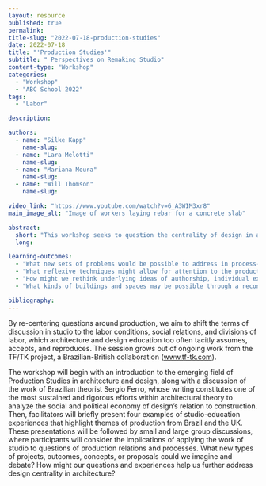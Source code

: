 ```yaml
---
layout: resource
published: true
permalink:
title-slug: "2022-07-18-production-studies"
date: 2022-07-18
title: "'Production Studies'"
subtitle: " Perspectives on Remaking Studio"
content-type: "Workshop"
categories:
  - "Workshop"
  - "ABC School 2022"
tags:
  - "Labor"

description:

authors:
  - name: "Silke Kapp"
    name-slug:
  - name: "​Lara Melotti"
    name-slug:
  - name: "Mariana Moura"
    name-slug:
  - name: "Will Thomson"
    name-slug:

video_link: "https://www.youtube.com/watch?v=6_A3WIM3xr8"
main_image_alt: "Image of workers laying rebar for a concrete slab"

abstract:
  short: "This workshop seeks to question the centrality of design in architecture and studio education. Studio typically focuses students’ energy and critical attention towards outputs of the designed object, evaluated in an imagined state of completion—while ignoring the questions of how it would be produced, by whom, and under what conditions. Regardless of whether a design project focuses on achieving formal or functional attributes, it remains in the realm of reception/consumption. Can we instead imagine an architecture studio from the construction site?"
  long:

learning-outcomes:
  - "What new sets of problems would be possible to address in process-centered studios?"
  - "What reflexive techniques might allow for attention to the production processes to inform design and studio practices?"
  - "How might we rethink underlying ideas of authorship, individual expression, and evaluation?"
  - "What kinds of buildings and spaces may be possible through a reconceived approach to design?"

bibliography:
---
```


By re-centering questions around production, we aim to shift the terms of discussion in studio to the labor conditions, social relations, and divisions of labor, which architecture and design education too often tacitly assumes, accepts, and reproduces. ​The session grows out of ongoing work from the TF/TK project, a Brazilian-British collaboration (www.tf-tk.com).

​The workshop will begin with an introduction to the emerging field of Production Studies in architecture and design, along with a discussion of the work of Brazilian theorist Sergio Ferro, whose writing constitutes one of the most sustained and rigorous efforts within architectural theory to analyze the social and political economy of design’s relation to construction. Then, facilitators will briefly present four examples of studio-education experiences that highlight themes of production from Brazil and the UK. These presentations will be followed by small and large group discussions, where participants will consider the implications of applying the work of studio to questions of production relations and processes. What new types of projects, outcomes, concepts, or proposals could we imagine and debate? How might our questions and experiences help us further address design centrality in architecture?
